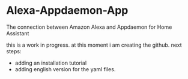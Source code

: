 # Alexa-Appdaemon-App
The connection between Amazon Alexa and Appdaemon for Home Assistant

this is a work in progress.
at this moment i am creating the github.
next steps:
- adding an installation tutorial
- adding english version for the yaml files.
